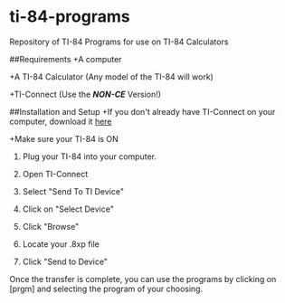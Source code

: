 # ti-84-programs
Repository of TI-84 Programs for use on TI-84 Calculators

##Requirements
+A computer

+A TI-84 Calculator (Any model of the TI-84 will work)

+TI-Connect (Use the ***NON-CE*** Version!)


##Installation and Setup
+If you don't already have TI-Connect on your computer, download it [here](https://education.ti.com/en/us/products/computer_software/connectivity-software/ti-connect-software/tabs/overview#!show=0)

+Make sure your TI-84 is ON

1. Plug your TI-84 into your computer.

2. Open TI-Connect

3. Select "Send To TI Device"

4. Click on "Select Device"

5. Click "Browse"

6. Locate your .8xp file

7. Click "Send to Device"

Once the transfer is complete, you can use the programs by clicking on [prgm] and selecting the program of your choosing.
